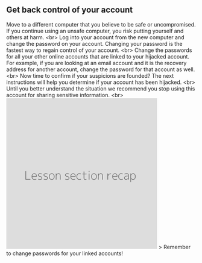 
## Get back control of your account

Move to a different computer that you believe to be safe or uncompromised. If you continue using an unsafe computer, you risk putting yourself and others at harm.
&lt;br&gt;
Log into your account from the new computer and change the password on your account. Changing your password is the fastest way to regain control of your account.
&lt;br&gt;
Change the passwords for all your other online accounts that are linked to your hijacked account. For example, if you are looking at an email account and it is the recovery address for another account, change the password for that account as well.
&lt;br&gt;
Now time to confirm if your suspicions are founded? The next instructions will help you determine if your account has been hijacked.
&lt;br&gt;
Until you better understand the situation we recommend you stop using this account for sharing sensitive information.
&lt;br&gt;
![](recap.png)
&gt; Remember to change passwords for your linked accounts!
